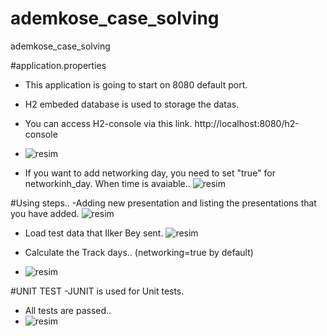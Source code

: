 # ademkose_case_solving
ademkose_case_solving

#application.properties
- This application is going to start on 8080 default port.
- H2 embeded database is used to storage the datas.
- You can access H2-console via this link. http://localhost:8080/h2-console
- ![resim](https://user-images.githubusercontent.com/7984679/151786330-ed2dbf8b-22e2-4378-b78f-4e00b34a3929.png)

- If you want to add networking day, you need to set "true" for networkinh_day. When time is avaiable..
![resim](https://user-images.githubusercontent.com/7984679/151785683-63e4b2b0-877f-4a95-a2de-dd9fbd599c89.png)

#Using steps..
-Adding new presentation and listing the presentations that you have added.
![resim](https://user-images.githubusercontent.com/7984679/151786547-879fe7a5-2d9d-468b-a237-86d33e58480e.png)

- Load test data that Ilker Bey sent.
![resim](https://user-images.githubusercontent.com/7984679/151786847-fc2a9b80-c337-4b5b-b996-eb1ce896e353.png)

- Calculate the Track days.. (networking=true by default)
- ![resim](https://user-images.githubusercontent.com/7984679/151787023-1e6af836-4b88-40ad-9e50-369b17096009.png)



#UNIT TEST
-JUNIT is used for Unit tests.
- All tests are passed..
- ![resim](https://user-images.githubusercontent.com/7984679/151786242-aa2fedd9-a579-4690-9014-7289995622ba.png)




